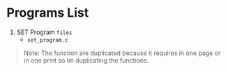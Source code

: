 # Programs List
1. SET Program `files`
    * `set_program.c`


> Note: The function are duplicated because it requires in one page or in one print so Im duplicating the functions.

